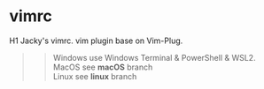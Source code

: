 # vimrc

H1 Jacky's vimrc. vim plugin base on Vim-Plug.  
>> Windows use Windows Terminal & PowerShell & WSL2.  
>> MacOS see **macOS** branch  
>> Linux see **linux** branch
